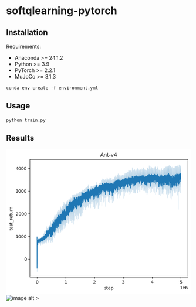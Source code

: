 # softqlearning-pytorch

## Installation

Requirements:
* Anaconda >= 24.1.2
* Python >= 3.9
* PyTorch >= 2.2.1
* MuJoCo >= 3.1.3

```
conda env create -f environment.yml
```

## Usage

```
python train.py
```

## Results

![image alt <](https://github.com/ChienFeng-hub/softqlearning-pytorch/blob/main/figures/ant_sql.png)
![image alt >]([https](https://github.com/ChienFeng-hub/softqlearning-pytorch/blob/main/figures/humanoid_sql.png))